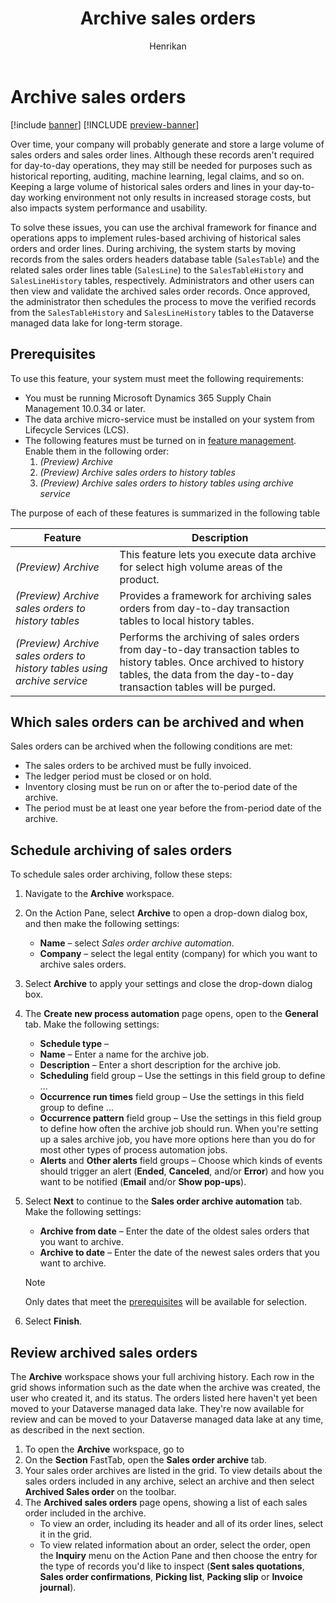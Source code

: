 ﻿---
title: Archive sales orders
description: This article describes how to archive sales orders to help improve database performance while keeping the records available for historical reporting, auditing, machine learning, legal claims, and other purposes.
author: Henrikan
ms.author: henrikan
ms.reviewer: kamaybac
ms.search.form: 
ms.topic: how-to
ms.date: 05/01/2023
audience: Application User
ms.search.region: Global
ms.custom: bap-template
---

# Archive sales orders

[!include [banner](../includes/banner.md)]
[!INCLUDE [preview-banner](../includes/preview-banner.md)]

<!--KFM: Preview until further notice. -->
<!--KFM: Add form codes to metadata -->

Over time, your company will probably generate and store a large volume of sales orders and sales order lines. Although these records aren't required for day-to-day operations, they may still be needed for purposes such as historical reporting, auditing, machine learning, legal claims, and so on. Keeping a large volume of historical sales orders and lines in your day-to-day working environment not only results in increased storage costs, but also impacts system performance and usability.

To solve these issues, you can use the archival framework for finance and operations apps to implement rules-based archiving of historical sales orders and order lines. During archiving, the system starts by moving records from the sales orders headers database table (`SalesTable`) and the related sales order lines table (`SalesLine`) to the `SalesTableHistory` and `SalesLineHistory` tables, respectively. Administrators and other users can then view and validate the archived sales order records. Once approved, the administrator then schedules the process to move the verified records from the `SalesTableHistory` and `SalesLineHistory` tables to the Dataverse managed data lake for long-term storage. <!--KFM: Please verify my edit of this paragraph. -->

## Prerequisites

To use this feature, your system must meet the following requirements:

- You must be running Microsoft Dynamics 365 Supply Chain Management 10.0.34 or later. <!--KFM: Correct version? -->
- The data archive micro-service must be installed on your system from Lifecycle Services (LCS). <!--KFM: Link to more info? What is the service called? Maybe a short mention of what configuration is needed (with link). -->
- The following features must be turned on in [feature management](../../fin-ops-core/fin-ops/get-started/feature-management/feature-management-overview.md). Enable them in the following order:
    1. *(Preview) Archive*
    1. *(Preview) Archive sales orders to history tables*
    1. *(Preview) Archive sales orders to history tables using archive service*

The purpose of each of these features is summarized in the following table

| Feature | Description |
|---|---|
| *(Preview) Archive* | This feature lets you execute data archive for select high volume areas of the product. |
| *(Preview) Archive sales orders to history tables* | Provides a framework for archiving sales orders from day-to-day transaction tables to local history tables. |
| *(Preview) Archive sales orders to history tables using archive service* | Performs the archiving of sales orders from day-to-day transaction tables to history tables. Once archived to history tables, the data from the day-to-day transaction tables will be purged. |

## Which sales orders can be archived and when

Sales orders can be archived when the following conditions are met:

- The sales orders to be archived must be fully invoiced.
- The ledger period must be closed or on hold. <!--KFM: Which period? Current period? -->
- Inventory closing must be run on or after the to-period date of the archive. <!--KFM: Is our point that the closing must already be set to run, or that it must not be run before the to-period? -->
- The period must be at least one year before the from-period date of the archive. <!--KFM: Which period? -->

## Schedule archiving of sales orders

To schedule sales order archiving, follow these steps:

1. Navigate to the **Archive** workspace. <!--KFM: How do we get here? Give full nav path. -->
1. On the Action Pane, select **Archive** to open a drop-down dialog box, and then make the following settings:
    - **Name** – select *Sales order archive automation*.
    - **Company** – select the legal entity (company) for which you want to archive sales orders.
1. Select **Archive** to apply your settings and close the drop-down dialog box.
1. The **Create new process automation** page opens, open to the **General** tab. Make the following settings:
    - **Schedule type** – <!-- KFM: Description needed -->
    - **Name** – Enter a name for the archive job.
    - **Description** – Enter a short description for the archive job.
    - **Scheduling** field group – Use the settings in this field group to define ... <!-- KFM: Description needed. -->
    - **Occurrence run times** field group – Use the settings in this field group to define ... <!-- KFM: Description needed -->
    - **Occurrence pattern** field group – Use the settings in this field group to define how often the archive job should run. When you're setting up a sales archive job, you have more options here than you do for most other types of process automation jobs.<!-- KFM: Description needed -->
    - **Alerts** and **Other alerts** field groups – Choose which kinds of events should trigger an alert (**Ended**, **Canceled**, and/or **Error**) and how you want to be notified (**Email** and/or **Show pop-ups**). <!-- KFM: Confirm these guesses. -->
1. Select **Next** to continue to the **Sales order archive automation** tab. Make the following settings:
    - **Archive from date** – Enter the date of the oldest sales orders that you want to archive.
    - **Archive to date** – Enter the date of the newest sales orders that you want to archive.

    > [!NOTE]
    > Only dates that meet the [prerequisites](#prerequisites) will be available for selection.

1. Select **Finish**.

## Review archived sales orders

The **Archive** workspace shows your full archiving history. Each row in the grid shows information such as the date when the archive was created, the user who created it, and its status. The orders listed here haven't yet been moved to your Dataverse managed data lake. They're now available for review and can be moved to your Dataverse managed data lake at any time, as described in the next section.

1. To open the **Archive** workspace, go to <!--KFM: How do we get here? Give full nav path. -->
1. On the **Section** FastTab, open the **Sales order archive** tab.
1. Your sales order archives are listed in the grid. To view details about the sales orders included in any archive, select an archive and then select **Archived Sales order** on the toolbar. <!--KFM: We should document the purpose of each other toolbar button somewhere ... -->
1. The **Archived sales orders** page opens, showing a list of each sales order included in the archive.
    - To view an order, including its header and all of its order lines, select it in the grid. <!-- KFM: Please confirm this guess. -->
    - To view related information about an order, select the order, open the **Inquiry** menu on the Action Pane and then choose the entry for the type of records you'd like to inspect (**Sent sales quotations**, **Sales order confirmations**, **Picking list**, **Packing slip** or **Invoice journal**).

<!--KFM: Maybe add a section about how to search/review the records in the data lake. Can we do this within SCM somehow? -->